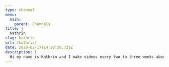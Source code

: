 ```yaml
---
type: channel
menu:
  main:
    parent: Channels
title: |
  Kathrin
slug: kathrin
url: /kathrin/
date: 2020-02-17T14:20:20.721Z
description: |
  Hi my name is Kathrin and I make videos every two to three weeks about political ecology, climate change, activism, feminism, sexual violence, economic and social injustices, veganism, environmentalism and other social issues from an anti-capitalist, intersectional perspective.
---
```

